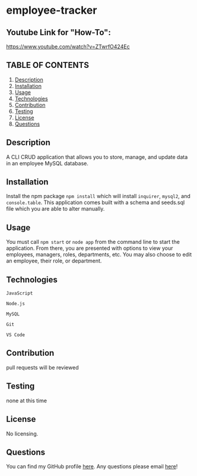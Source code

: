 # employee-tracker

## Youtube Link for "How-To":

https://www.youtube.com/watch?v=ZTwrfO424Ec

## TABLE OF CONTENTS
   1. [Description](#description)
   2. [Installation](#installation)
   3. [Usage](#usage)
   4. [Technologies](#technologies)
   5. [Contribution](#contribution)
   6. [Testing](#testing)
   7. [License](#license)
   8. [Questions](#questions)

## Description
A CLI CRUD application that allows you to store, manage, and update data in an employee MySQL database.

## Installation

Install the npm package ``npm install`` which will install ``inquirer``, ``mysql2``, and ``console.table``.
This application comes built with a schema and seeds.sql file which you are able to alter manually.

## Usage

You must call ``npm start`` or ``node app`` from the command line to start the application. From there, you are presented with options to view your employees, managers, roles, departments, etc. You may also choose to edit an employee, their role, or department. 

## Technologies

``JavaScript``

``Node.js``

``MySQL``

``Git``

``VS Code``

## Contribution
    
pull requests will be reviewed

## Testing

none at this time

## License

No licensing.

## Questions
You can find my GitHub profile [here](https://www.github.com/cmarshall13).
Any questions please email [here](<corinnelynette@yahoo.com>)!
